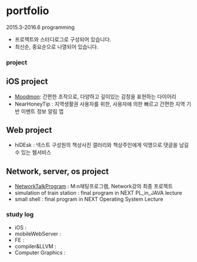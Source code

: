 # portfolio
2015.3-2016.6 programming
- 프로젝트와 스터디로그로 구성되어 있습니다.
- 최신순, 중요순으로 나열되어 있습니다.

### project

## iOS project
* [Moodmon](https://github.com/Kyoo32/portfolio/blob/master/resource/moodmon/readme.md): 간편한 조작으로, 다양하고 깊이있는 감정을 표현하는 다이어리
* NearHoneyTip : 지역생활권 사용자를 위한, 사용자에 의한 빠르고 간편한 지역 기반 이벤트 정보 알림 앱

## Web project
* hiDEsk : 넥스트 구성원의 책상사진 갤러리와 책상주인에게 익명으로 댓글을 남길 수 있는 웹서비스

## Network, server, os project
* [NetworkTalkProgram](https://github.com/Kyoo32/portfolio/blob/master/resource/etc/networ.md) : M:n채팅프로그램, Network강의 최종 프로젝트
* simulation of train station : final program in NEXT PL_in_JAVA lecture
* small shell : final program in NEXT Operating System Lecture

### study log

* iOS :
* mobileWebServer :
* FE :
* compiler&LLVM :
* Computer Graphics :
